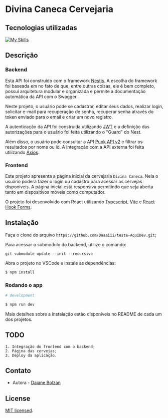 # Divina Caneca Cervejaria
## Tecnologias utilizadas

[![My Skills](https://skillicons.dev/icons?i=nestjs,js,typescript,nodejs,postman,express,prisma,postgres,git,github,react,vite,html,css,vscode)](https://skillicons.dev)

## Descrição

### Backend



Esta API foi construído com o framework [Nestjs](https://github.com/nestjs/nest). A escolha do framework foi baseada em no fato de que, entre outras coisas, ele é bem completo, possui arquitetura modular e organizada e permite a documentação automática da API com o Swagger.

Neste projeto, o usuário pode se cadastrar, editar seus dados, realizar login, solicitar e-mail para recuperação de senha, recuperar senha através do token enviado para o email e criar um novo registro.

A autenticação da API foi construída utilizando [JWT](https://jwt.io/) e a definição das autorizações para o usuário foi feita utilizando o "Guard" do Nest.

Além disso, o usuário pode consultar a API [Punk API v2](https://punkapi.com/) e filtrar os resultados por nome ou id. A integração com a API externa foi feita utilizando [Axios](https://axios-http.com/ptbr/).


### Frontend



Este projeto apresenta a página inicial da cervejaria `Divina Caneca`. Nela o usuário poderá fazer o login ou cadastro para acessar as cervejas disponíveis. A página inicial está responsiva permitindo que seja aberta tanto em dispositivos móveis como computador.

O projeto foi desenvolvido com React utilizando [Typescript](https://www.typescriptlang.org/), [Vite](https://vitejs.dev/) e [React Hook Forms](https://react-hook-form.com/).


## Instalação

Faça o clone do arquivo `https://github.com/Daaaiii/teste-AquiDev.git`;

Para acessar o submodulo do backend, utilize o comando:
```
git submodule update --init --recursive

```
Abra o projeto no VSCode e instale as dependências:

```bash
$ npm install
```


### Rodando o app

```bash
# development

$ npm run dev

```
Mais detalhes sobre a instalação estão disponíveis no README de cada um dos projetos.

## TODO
```
1. Integração do frontend com o backend;
2. Página das cervejas;
3. Deploy da aplicação.

```

## Contato

- Autora - [Daiane Bolzan](https://www.linkedin.com/in/daiane-deponti-bolzan/)

## License

[MIT licensed](LICENSE).